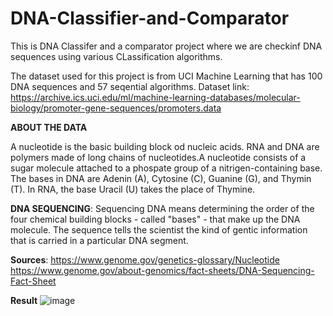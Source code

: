 # DNA-Classifier-and-Comparator

This is DNA Classifer and a comparator project where we are checkinf DNA sequences using various CLassification algorithms.

The dataset used for this project is from UCI Machine Learning that has 100 DNA sequences and 57 seqential algorithms.
Dataset link: https://archive.ics.uci.edu/ml/machine-learning-databases/molecular-biology/promoter-gene-sequences/promoters.data


**ABOUT THE DATA**

A nucleotide is the basic building block od nucleic acids. RNA and DNA are polymers made of long chains of nucleotides.A nucleotide consists of a sugar molecule attached to a phospate group of a nitrigen-containing base.
The bases in DNA are Adenin (A), Cytosine (C), Guanine (G), and Thymin (T). 
In RNA, the base Uracil (U) takes the place of Thymine.
  
**DNA SEQUENCING**: Sequencing DNA means determining the order of the four chemical building blocks - called "bases" - that make up the DNA molecule.
The sequence tells the scientist the kind of gentic information that is carried in a particular DNA segment.

**Sources**: 
https://www.genome.gov/genetics-glossary/Nucleotide
https://www.genome.gov/about-genomics/fact-sheets/DNA-Sequencing-Fact-Sheet

**Result**
![image](https://user-images.githubusercontent.com/74897823/170434927-b6a16a53-464e-4473-b433-2f112740f8aa.png)
